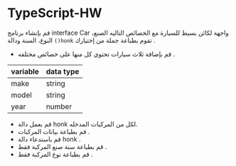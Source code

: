 # TypeScript-HW


قم بإنشاء برنامج  interface Car واجهة لكائن بسيط للسيارة مع الخصائص التاليه  الصنع، النوع، السنة ودالة `()honk` تقوم بطباعة جملة من إختيارك .
 
- قم بإضافة ثلاث سيارات تحتوي كل منها على خصائص مختلفه .

 | variable  | data type |
 | ------------- | ------------- |
 | make | string  |
 | model  | string  |
 | year  | number  |

- قم بعمل دالة  honk لكل من المركبات المدخله.
- قم بطباعة بيانات المركبات .
- قم باستدعاء دالة honk .
- قم بطباعة سنة صنع المركبة فقط .
- قم بطباعة نوع المركبة فقط . 
